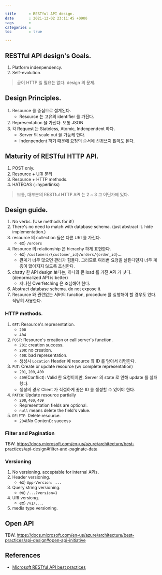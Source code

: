 ```yaml
---

title      : RESTful API design.
date       : 2021-12-02 23:11:45 +0900
tags       : 
categories : 
toc        : true

---
```


## RESTful API design's Goals.

1. Platform indenpendency.
2. Self-evolution.

> 굳이 HTTP 일 필요는 없다. design 의 문제.

## Design Principles.

1. Resource 를 중심으로 설계된다. 
   * Resource 는 고유의 identifier 를 가진다.
2. Representation 을 가진다. 보통 JSON.
3. 각 Request 는 Stateless, Atomic, Indenpendent 하다. 
   * Server 의 scale out 을 가능케 한다.
   * Indenpendent 하기 때문에 요청의 순서에 신경쓰지 않아도 된다.

## Maturity of RESTful HTTP API.

1. POST only.
2. Resource + URI 분리
3. Resource + HTTP methods.
4. HATEOAS (+hyperlinks)

> 보통, 대부분의 RESTful HTTP API 는 2 ~ 3 그 어딘가에 있다.
## Design guide.

1. No verbs. (Use methods for it!)
2. There's no need to match with database schema. (just abstract it. hide implementation.)
3. resource 의 collection 들은 다른 URI 를 가진다. 
   * ex) `/orders`
4. Resource 의 relationship 은 hierachy 하게 표현한다. 
   * ex) `/customers/{customer_id}/orders/{order_id}`...
   * 관계가 너무 많으면 관리가 힘들다. 그러므로 여러번 요청을 날린다던지 너무 계층이 많아지지 않도록 조심한다.
5. chatty 한 API design 보다는, 하나의 큰 load 를 가진 API 가 낫다. (denormalized API is better) 
   * 지나친 Overfetching 은 조심해야 한다.
6. Abstract database schema. do not expose it.
7. Resource 와 관련없는 서버의 function, procedure 를 실행해야 할 경우도 있다. 적당히 사용한다.

### HTTP methods.

1. `GET`: Resource's representation. 
   * `200`
   * `404`
2. `POST`: Resource's creation or call server's function. 
   * `201`: creation success.
   * `200`: no creation.
   * `400`: bad representation.
   * 생성시 `Location` Header 에 resource 의 ID 를 담아서 리턴한다.
3. `PUT`: Create or update resource (w/ complete representation) 
   * `201`, `200`, `400`
   * `409`(Conflict): Valid 한 요청이지만, Server 의 state 로 인해 update 를 실패했다.
   * 생성의 경우 Client 가 적절하게 좋은 ID 를 생성할 수 있어야 한다.
4. `PATCH`: Update resource partially 
   * `200`, `400`, `409` 
   * Representation fields are optional.
   * `null` means delete the field's value.
5. `DELETE`: Delete resource. 
   * `204`(No Content): success

### Filter and Pagination

TBW. https://docs.microsoft.com/en-us/azure/architecture/best-practices/api-design#filter-and-paginate-data


### Versioning

1. No versioning. acceptable for internal APIs.
2. Header versioning. 
   * ex) `App-Version: ...`
3. Query string versioning. 
   * ex) `/...?version=1`
4. URI versiong. 
   * ex) `/v1/...`.
5. media type versioning.


## Open API

TBW. https://docs.microsoft.com/en-us/azure/architecture/best-practices/api-design#open-api-initiative

## References

* [Microsoft RESTful API best practices](https://docs.microsoft.com/en-us/azure/architecture/best-practices/api-design)

